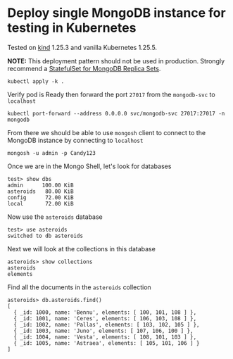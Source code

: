 # Deploy single MongoDB instance for testing in Kubernetes

Tested on [kind](https://kind.sigs.k8s.io/) 1.25.3 and vanilla Kubernetes 1.25.5.

**NOTE:**  This deployment pattern should not be used in production. Strongly recommend a [StatefulSet for MongoDB Replica Sets](https://phoenixnap.com/kb/kubernetes-mongodb#deploy-a-replica-set).

```console
kubectl apply -k .
```

Verify pod is Ready then forward the port `27017` from the `mongodb-svc` to `localhost`

```console
kubectl port-forward --address 0.0.0.0 svc/mongodb-svc 27017:27017 -n mongodb
```

From there we should be able to use `mongosh` client to connect to the MongoDB instance by connecting to `localhost`

```console
mongosh -u admin -p Candy123
```

Once we are in the Mongo Shell, let's look for databases

```console
test> show dbs
admin      100.00 KiB
asteroids   80.00 KiB
config      72.00 KiB
local       72.00 KiB
```

Now use the `asteroids` database

```console
test> use asteroids
switched to db asteroids
```

Next we will look at the collections in this database

```console
asteroids> show collections
asteroids
elements
```

Find all the documents in the `asteroids` collection

```console
asteroids> db.asteroids.find()
[
  { _id: 1000, name: 'Bennu', elements: [ 100, 101, 108 ] },
  { _id: 1001, name: 'Ceres', elements: [ 106, 103, 108 ] },
  { _id: 1002, name: 'Pallas', elements: [ 103, 102, 105 ] },
  { _id: 1003, name: 'Juno', elements: [ 107, 106, 100 ] },
  { _id: 1004, name: 'Vesta', elements: [ 108, 101, 103 ] },
  { _id: 1005, name: 'Astraea', elements: [ 105, 101, 106 ] }
]
```